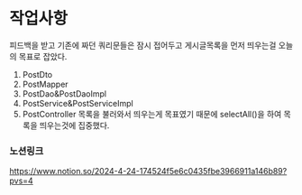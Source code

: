 # 작업사항
피드백을 받고 기존에 짜던 쿼리문들은 잠시 접어두고 게시글목록을 먼저 띄우는걸 오늘의 목표로 잡았다.
1. PostDto
2. PostMapper
3. PostDao&PostDaoImpl
4. PostService&PostServiceImpl
5. PostController
목록을 불러와서 띄우는게 목표였기 때문에 selectAll()을 하여 목록을 띄우는것에 집중했다.

### 노션링크
https://www.notion.so/2024-4-24-174524f5e6c0435fbe3966911a146b89?pvs=4
